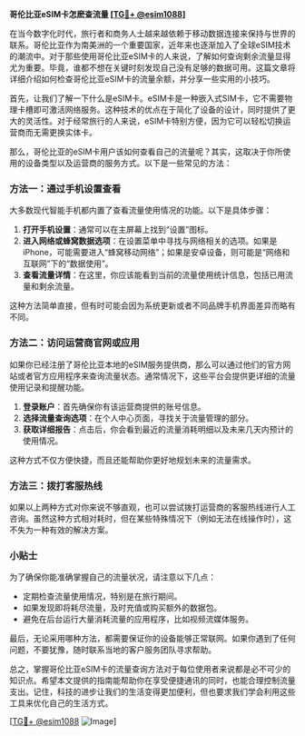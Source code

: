 **哥伦比亚eSIM卡怎麽查流量 [[TG💪+ @esim1088](https://t.me/s/esim1088)]**

在当今数字化时代，旅行者和商务人士越来越依赖于移动数据连接来保持与世界的联系。哥伦比亚作为南美洲的一个重要国家，近年来也逐渐加入了全球eSIM技术的潮流中。对于那些使用哥伦比亚eSIM卡的人来说，了解如何查询剩余流量显得尤为重要。毕竟，谁都不想在关键时刻发现自己没有足够的数据可用。这篇文章将详细介绍如何检查哥伦比亚eSIM卡的流量余额，并分享一些实用的小技巧。

首先，让我们了解一下什么是eSIM卡。eSIM卡是一种嵌入式SIM卡，它不需要物理卡槽即可激活网络服务。这种技术的优点在于简化了设备的设计，同时提供了更大的灵活性。对于经常旅行的人来说，eSIM卡特别方便，因为它可以轻松切换运营商而无需更换实体卡。

那么，哥伦比亚的eSIM卡用户该如何查看自己的流量呢？其实，这取决于你所使用的设备类型以及运营商的服务方式。以下是一些常见的方法：

### 方法一：通过手机设置查看

大多数现代智能手机都内置了查看流量使用情况的功能。以下是具体步骤：

1. **打开手机设置**：通常可以在主屏幕上找到“设置”图标。
2. **进入网络或蜂窝数据选项**：在设置菜单中寻找与网络相关的选项。如果是iPhone，可能需要进入“蜂窝移动网络”；如果是安卓设备，则可能是“网络和互联网”下的“数据使用”。
3. **查看流量详情**：在这里，你应该能看到当前的流量使用统计信息，包括已用流量和剩余流量。

这种方法简单直接，但有时可能会因为系统更新或者不同品牌手机界面差异而略有不同。

### 方法二：访问运营商官网或应用

如果你已经注册了哥伦比亚本地的eSIM服务提供商，那么可以通过他们的官方网站或者官方应用程序来查询流量状态。通常情况下，这些平台会提供更详细的流量使用记录和提醒功能。

1. **登录账户**：首先确保你有该运营商提供的账号信息。
2. **选择流量查询选项**：在个人中心页面，寻找关于流量管理的部分。
3. **获取详细报告**：点击后，你会看到最近的流量消耗明细以及未来几天内预计的使用情况。

这种方式不仅方便快捷，而且还能帮助你更好地规划未来的流量需求。

### 方法三：拨打客服热线

如果以上两种方式对你来说不够直观，也可以尝试拨打运营商的客服热线进行人工咨询。虽然这种方式相对耗时，但在某些特殊情况下（例如无法在线操作时），这不失为一种有效的解决方案。

### 小贴士

为了确保你能准确掌握自己的流量状况，请注意以下几点：
- 定期检查流量使用情况，特别是在旅行期间。
- 如果发现即将耗尽流量，及时充值或购买额外的数据包。
- 避免在后台运行大量消耗流量的应用程序，比如视频流媒体服务。

最后，无论采用哪种方法，都需要保证你的设备能够正常联网。如果你遇到了任何问题，不要犹豫，随时联系当地的客户服务团队寻求帮助。

总之，掌握哥伦比亚eSIM卡的流量查询方法对于每位使用者来说都是必不可少的知识点。希望本文提供的指南能帮助你在享受便捷通讯的同时，也能合理控制流量支出。记住，科技的进步让我们的生活变得更加便利，但也要求我们学会利用这些工具来优化自己的生活方式。

[[TG💪+ @esim1088](https://t.me/s/esim1088) ![Image](https://i.postimg.cc/4NQfJmqS/Snipaste-2025-05-13-00-14-12.png)]